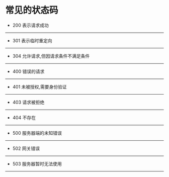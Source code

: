 常见的状态码
=== 
* 200
 表示请求成功
 ---
 * 301
 表示临时重定向
 ---
 * 304
 允许请求,但因请求条件不满足条件
 ---
 * 400
 错误的请求
 ---
 * 401
 未被授权,需要身份验证
 ---
 * 403
 请求被拒绝
 ---
 * 404
 不存在
 ---
 * 500
 服务器端的未知错误
 ---
 * 502
 网关错误
 ---
 * 503
 服务器暂时无法使用
 ---